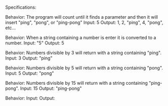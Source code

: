 

Specifications:

Behavior: The program will count until it finds a parameter and then it will insert "ping", "pong", or "ping-pong"
Input: 5
Output: 1, 2, "ping", 4, "pong", etc...

Behavior: When a string containing a number is enter it is converted to a number.
Input: "5"
Output: 5

Behavior: Numbers divisible by 3 will return with a string containing "ping".
Input: 3
Output: "ping"

Behavior: Numbers divisible by 5 will return with a string containing "pong".
Input: 5
Output: "pong"

Behavior: Numbers divisible by 15 will return with a string containing "ping-pong".
Input: 15
Output: "ping-pong"

Behavior:
Input:
Output:
